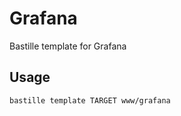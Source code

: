 # Grafana
Bastille template for Grafana

## Usage
```shell
bastille template TARGET www/grafana
```
